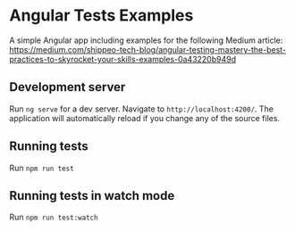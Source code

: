 # Angular Tests Examples

A simple Angular app including examples for the following Medium article: https://medium.com/shippeo-tech-blog/angular-testing-mastery-the-best-practices-to-skyrocket-your-skills-examples-0a43220b949d

## Development server

Run `ng serve` for a dev server. Navigate to `http://localhost:4200/`. The application will automatically reload if you change any of the source files.

## Running tests

Run `npm run test`

## Running tests in watch mode

Run `npm run test:watch`
